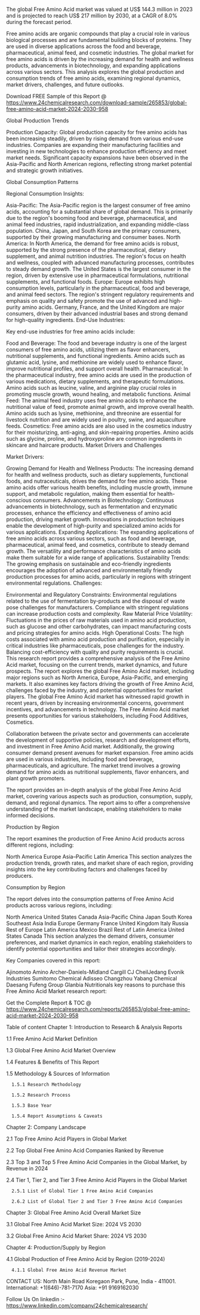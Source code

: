 The global Free Amino Acid market was valued at US$ 144.3 million in 2023 and is projected to reach US$ 217 million by 2030, at a CAGR of 8.0% during the forecast period.

Free amino acids are organic compounds that play a crucial role in various biological processes and are fundamental building blocks of proteins. They are used in diverse applications across the food and beverage, pharmaceutical, animal feed, and cosmetic industries. The global market for free amino acids is driven by the increasing demand for health and wellness products, advancements in biotechnology, and expanding applications across various sectors. This analysis explores the global production and consumption trends of free amino acids, examining regional dynamics, market drivers, challenges, and future outlooks.

Download FREE Sample of this Report @ https://www.24chemicalresearch.com/download-sample/265853/global-free-amino-acid-market-2024-2030-958

Global Production Trends

Production Capacity: Global production capacity for free amino acids has been increasing steadily, driven by rising demand from various end-use industries. Companies are expanding their manufacturing facilities and investing in new technologies to enhance production efficiency and meet market needs. Significant capacity expansions have been observed in the Asia-Pacific and North American regions, reflecting strong market potential and strategic growth initiatives.



Global Consumption Patterns

Regional Consumption Insights:

Asia-Pacific: The Asia-Pacific region is the largest consumer of free amino acids, accounting for a substantial share of global demand. This is primarily due to the region's booming food and beverage, pharmaceutical, and animal feed industries, rapid industrialization, and expanding middle-class population. China, Japan, and South Korea are the primary consumers, supported by their growing manufacturing and consumer bases.
North America: In North America, the demand for free amino acids is robust, supported by the strong presence of the pharmaceutical, dietary supplement, and animal nutrition industries. The region's focus on health and wellness, coupled with advanced manufacturing processes, contributes to steady demand growth. The United States is the largest consumer in the region, driven by extensive use in pharmaceutical formulations, nutritional supplements, and functional foods.
Europe: Europe exhibits high consumption levels, particularly in the pharmaceutical, food and beverage, and animal feed sectors. The region's stringent regulatory requirements and emphasis on quality and safety promote the use of advanced and high-purity amino acids. Germany, France, and the United Kingdom are major consumers, driven by their advanced industrial bases and strong demand for high-quality ingredients.
End-Use Industries:

Key end-use industries for free amino acids include:

Food and Beverage: The food and beverage industry is one of the largest consumers of free amino acids, utilizing them as flavor enhancers, nutritional supplements, and functional ingredients. Amino acids such as glutamic acid, lysine, and methionine are widely used to enhance flavor, improve nutritional profiles, and support overall health.
Pharmaceutical: In the pharmaceutical industry, free amino acids are used in the production of various medications, dietary supplements, and therapeutic formulations. Amino acids such as leucine, valine, and arginine play crucial roles in promoting muscle growth, wound healing, and metabolic functions.
Animal Feed: The animal feed industry uses free amino acids to enhance the nutritional value of feed, promote animal growth, and improve overall health. Amino acids such as lysine, methionine, and threonine are essential for livestock nutrition and are widely used in poultry, swine, and aquaculture feeds.
Cosmetics: Free amino acids are also used in the cosmetics industry for their moisturizing, anti-aging, and skin-repairing properties. Amino acids such as glycine, proline, and hydroxyproline are common ingredients in skincare and haircare products.
Market Drivers and Challenges

Market Drivers:

Growing Demand for Health and Wellness Products: The increasing demand for health and wellness products, such as dietary supplements, functional foods, and nutraceuticals, drives the demand for free amino acids. These amino acids offer various health benefits, including muscle growth, immune support, and metabolic regulation, making them essential for health-conscious consumers.
Advancements in Biotechnology: Continuous advancements in biotechnology, such as fermentation and enzymatic processes, enhance the efficiency and effectiveness of amino acid production, driving market growth. Innovations in production techniques enable the development of high-purity and specialized amino acids for various applications.
Expanding Applications: The expanding applications of free amino acids across various sectors, such as food and beverage, pharmaceutical, animal feed, and cosmetics, contribute to steady demand growth. The versatility and performance characteristics of amino acids make them suitable for a wide range of applications.
Sustainability Trends: The growing emphasis on sustainable and eco-friendly ingredients encourages the adoption of advanced and environmentally friendly production processes for amino acids, particularly in regions with stringent environmental regulations.
Challenges:

Environmental and Regulatory Constraints: Environmental regulations related to the use of fermentation by-products and the disposal of waste pose challenges for manufacturers. Compliance with stringent regulations can increase production costs and complexity.
Raw Material Price Volatility: Fluctuations in the prices of raw materials used in amino acid production, such as glucose and other carbohydrates, can impact manufacturing costs and pricing strategies for amino acids.
High Operational Costs: The high costs associated with amino acid production and purification, especially in critical industries like pharmaceuticals, pose challenges for the industry. Balancing cost-efficiency with quality and purity requirements is crucial.
This research report provides a comprehensive analysis of the Free Amino Acid market, focusing on the current trends, market dynamics, and future prospects. The report explores the global Free Amino Acid market, including major regions such as North America, Europe, Asia-Pacific, and emerging markets. It also examines key factors driving the growth of Free Amino Acid, challenges faced by the industry, and potential opportunities for market players. The global Free Amino Acid market has witnessed rapid growth in recent years, driven by increasing environmental concerns, government incentives, and advancements in technology. The Free Amino Acid market presents opportunities for various stakeholders, including Food Additives, Cosmetics.

Collaboration between the private sector and governments can accelerate the development of supportive policies, research and development efforts, and investment in Free Amino Acid market. Additionally, the growing consumer demand present avenues for market expansion.  Free amino acids are used in various industries, including food and beverage, pharmaceuticals, and agriculture. The market trend involves a growing demand for amino acids as nutritional supplements, flavor enhancers, and plant growth promoters.

The report provides an in-depth analysis of the global Free Amino Acid market, covering various aspects such as production, consumption, supply, demand, and regional dynamics. The report aims to offer a comprehensive understanding of the market landscape, enabling stakeholders to make informed decisions.

Production by Region

The report examines the production of Free Amino Acid products across different regions, including:

North America
Europe
Asia–Pacific
Latin America
This section analyzes the production trends, growth rates, and market share of each region, providing insights into the key contributing factors and challenges faced by producers.

Consumption by Region

The report delves into the consumption patterns of Free Amino Acid products across various regions, including:

North America
United States
Canada
Asia-Pacific
China
Japan
South Korea
Southeast Asia
India
Europe
Germany
France
United Kingdom
Italy
Russia
Rest of Europe
Latin America
Mexico
Brazil
Rest of Latin America
United States
Canada
This section analyzes the demand drivers, consumer preferences, and market dynamics in each region, enabling stakeholders to identify potential opportunities and tailor their strategies accordingly.

Key Companies covered in this report:

Ajinomoto
Amino
Archer-Daniels-Midland
Cargill
CJ CheilJedang
Evonik Industries
Sumitomo Chemical
Adisseo
Changzhou Yabang Chemical
Daesang
Fufeng Group
Glanbia Nutritionals
key reasons to purchase this Free Amino Acid Market research report:

Get the Complete Report & TOC @ https://www.24chemicalresearch.com/reports/265853/global-free-amino-acid-market-2024-2030-958

Table of content
Chapter 1: Introduction to Research & Analysis Reports


1.1 Free Amino Acid Market Definition

1.3 Global Free Amino Acid Market Overview

1.4 Features & Benefits of This Report

1.5 Methodology & Sources of Information

      1.5.1 Research Methodology

      1.5.2 Research Process

      1.5.3 Base Year

      1.5.4 Report Assumptions & Caveats


Chapter 2: Company Landscape


2.1 Top Free Amino Acid Players in Global Market

2.2 Top Global Free Amino Acid Companies Ranked by Revenue

2.3 Top 3 and Top 5 Free Amino Acid Companies in the Global Market, by Revenue in 2024

2.4 Tier 1, Tier 2, and Tier 3 Free Amino Acid Players in the Global Market

      2.5.1 List of Global Tier 1 Free Amino Acid Companies

      2.6.2 List of Global Tier 2 and Tier 3 Free Amino Acid Companies


Chapter 3: Global Free Amino Acid Overall Market Size


3.1 Global Free Amino Acid Market Size: 2024 VS 2030

3.2 Global Free Amino Acid Market Share: 2024 VS 2030


Chapter 4: Production/Supply by Region


4.1 Global Production of Free Amino Acid by Region (2019-2024)

      4.1.1 Global Free Amino Acid Revenue Market

CONTACT US:
North Main Road Koregaon Park, Pune, India - 411001.
International: +1(646)-781-7170
Asia: +91 9169162030

Follow Us On linkedin :- https://www.linkedin.com/company/24chemicalresearch/
